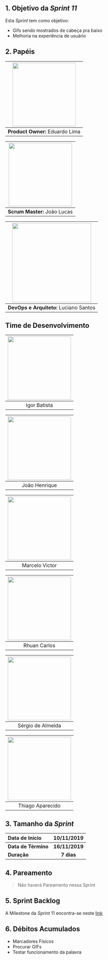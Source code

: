 ## 1. Objetivo da _Sprint 11_

<p align="justify">Esta <i>Sprint</i> tem como objetivo:</p>

* Gifs sendo mostrados de cabeça pra baixo
*	Melhoria na experiência de usuário

## 2. Papéis

| <img src=" https://i.ibb.co/4gqXmYg/eduardolima.png" width="200" height="200"/>
|:--:|
| **Product Owner:**  Eduardo Lima |

| <img src="https://i.ibb.co/xGd3zdH/joaolucas.png" width="200" height="200"/>
|:--:|
| **Scrum Master:** João Lucas|

| <img src="https://i.ibb.co/NxTMn7m/lucianosantos.png" width="250" height="250"/>
|:--:|
| **DevOps e Arquiteto:** Luciano Santos|

## Time de Desenvolvimento

| <img src="https://i.ibb.co/s9Vr8qc/igor.png" width="200" height="200"/>
|:--:|
| Igor Batista |

| <img src="https://i.ibb.co/Wft4bC6/joaohenrique.png" width="200" height="200"/>
|:--:|
| João Henrique |

| <img src="https://i.ibb.co/0X55hLW/marcelo.png" width="200" height="200"/>
|:--:|
| Marcelo Victor |

| <img src="https://i.ibb.co/mhCz5gb/rhuan.png" width="200" height="200"/>
|:--:|
| Rhuan Carlos |

| <img src="https://i.ibb.co/2P6p1Vx/sergio.png" width="200" height="200"/>
|:--:|
| Sérgio de Almeida |

| <img src="https://i.ibb.co/741s3JW/thiago.png" width="200" height="200"/>
|:--:|
| Thiago Aparecido |


## 3. Tamanho da _Sprint_

| Data de Início | 10/11/2019 |
|:--|:--:|
| **Data de Término** | **16/11/2019** |
| **Duração** | **7 dias** |


## 4. Pareamento

> Não haverá Pareamento nessa Sprint


## 5. Sprint Backlog

A Milestone da _Sprint_ 11 encontra-se neste [link](https://github.com/fga-eps-mds/2019.2-ArBC/milestone/12)

## 6. Débitos Acumulados

* Marcadores Físicos
*	Procurar GIFs
*	Testar funcionamento da palavra
